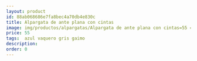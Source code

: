```yaml
---
layout: product
id: 88ab068686e7fa8bec4a70db4e830c
title: Alpargata de ante plana con cintas
image: img/productos/alpargatas/Alpargata de ante plana con cintas=55 = azul vaquero gris gaimo.webp
price: 55 
tags:  azul vaquero gris gaimo
description: 
order: 0
---
```

